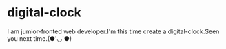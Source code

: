 # digital-clock
I am jumior-fronted web developer.I'm this time create a digital-clock.Seen you next time.(●'◡'●)
